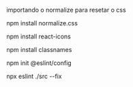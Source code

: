 importando o normalize para resetar o css

npm install normalize.css

 npm install react-icons

 npm install classnames

 npm init @eslint/config

 npx eslint ./src --fix